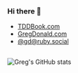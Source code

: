 ### Hi there 👋

* <a href="https://tddbook.com">TDDBook.com</a>
* <a href="https://gregdonald.com">GregDonald.com</a>
* <a href="https://ruby.social/@gd" rel="me">@gd@ruby.social</a>

##

![Greg's GitHub stats](https://github-readme-stats.vercel.app/api?username=gdonald&show_icons=true&theme=ambient_gradient)

